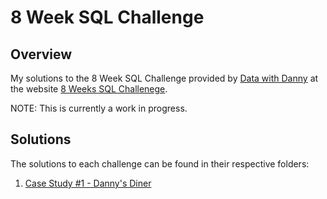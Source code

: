 # 8 Week SQL Challenge
## Overview

My solutions to the 8 Week SQL Challenge provided by [Data with Danny](https://www.datawithdanny.com/) at the website [8 Weeks SQL Challenege](https://8weeksqlchallenge.com).

NOTE: This is currently a work in progress.

## Solutions

The solutions to each challenge can be found in their respective folders:

1. [Case Study #1 - Danny's Diner](https://github.com/kgosse412/8_week_sql_challenge/tree/main/Case%20Study%20%231%20-%20Danny's%20Diner)